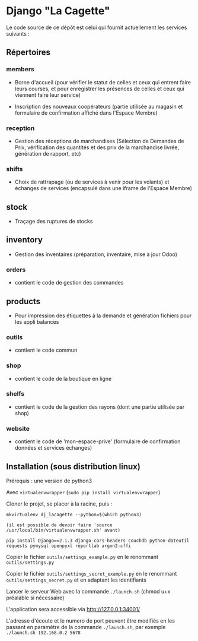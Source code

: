 # Django "La Cagette"

Le code source de ce dépôt est celui qui fournit actuellement les services suivants :

## Répertoires
### members

* Borne d'accueil (pour vérifier le statut de celles et ceux qui entrent faire leurs courses, et pour enregistrer les présences de celles et ceux qui viennent faire leur service)

* Inscription des nouveaux coopérateurs (partie utilisée au magasin et formulaire de confirmation affiché dans l'Espace Membre)

### reception

* Gestion des réceptions de marchandises (Sélection de Demandes de Prix, vérification des quantités et des prix de la marchandise livrée, génération de rapport, etc)

### shifts

* Choix de rattrapage (ou de services à venir pour les volants) et échanges de services (encapsulé dans une iframe de l'Espace Membre)

## stock

* Traçage des ruptures de stocks

## inventory

* Gestion des inventaires (préparation, inventaire, mise à jour Odoo)

### orders

* contient le code de gestion des commandes

## products

* Pour impression des étiquettes à la demande et génération fichiers pour les appli balances

### outils

* contient le code commun

### shop

* contient le code de la boutique en ligne

### shelfs

* contient le code de la gestion des rayons (dont une partie utilisée par shop)

### website

* contient le code de 'mon-espace-prive' (formulaire de confirmation données et services échanges)


## Installation (sous distribution linux)

Prérequis : une version de python3

Avec `virtualenvwrapper` (`sudo pip install virtualenvwrapper`)

Cloner le projet, se placer à la racine, puis :

```
mkvirtualenv dj_lacagette --python=$(which python3)

(il est possible de devoir faire 'source /usr/local/bin/virtualenvwrapper.sh' avant)

pip install Django==2.1.3 django-cors-headers couchdb python-dateutil requests pymysql openpyxl reportlab argon2-cffi
```

Copier le fichier `outils/settings_example.py` en le renommant `outils/settings.py`

Copier le fichier `outils/settings_secret_example.py` en le renommant `outils/settings_secret.py` et en adaptant les identifiants

Lancer le serveur Web avec la commande `./launch.sh` (chmod u+x préalable si nécessaire)

L'application sera accessible via http://127.0.0.1:34001/

L'adresse d'écoute et le numero de port peuvent être modifiés  en les passant en paramètre de la commande  `./launch.sh`, par exemple `./launch.sh 192.168.0.2 5678`
